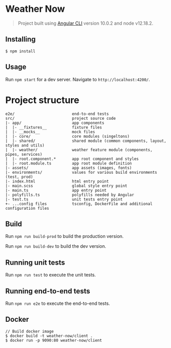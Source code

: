 # Weather Now

> Project built using [Angular CLI](https://github.com/angular/angular-cli) version 10.0.2 and node v12.18.2.

## Installing

```
$ npm install 
```

## Usage

Run `npm start` for a dev server. Navigate to `http://localhost:4200/`.

# Project structure

```
e2e/                         end-to-end tests
src/                         project source code
|- app/                      app components
|  |- __fixtures__           fixture files
|  |- __mocks__              mock files 
|  |- core/                  core modules (singeltons)
|  |- shared/                shared module (common components, layout, styles and utils)
|  |- weather/               weather feature module (components, pipes, services)
|  |- root.component.*       app root component and styles
|  |- root.module.ts         app root module definition
|- assets/                   app assets (images, fonts)
|- environments/             values for various build environments (test, prod)
|- index.html                html entry point
|- main.scss                 global style entry point
|- main.ts                   app entry point
|- polyfills.ts              polyfills needed by Angular
|- test.ts                   unit tests entry point
+- ...config files           tsconfig, DockerFile and additional configuration files
```

## Build

Run `npm run build-prod` to build the production version.

Run `npm run build-dev` to build the dev version.

## Running unit tests

Run `npm run test` to execute the unit tests.

## Running end-to-end tests

Run `npm run e2e` to execute the end-to-end tests.


## Docker 

```
// Build docker image
$ docker build -t weather-now/client .
$ docker run -p 9090:80 weather-now/client
```

